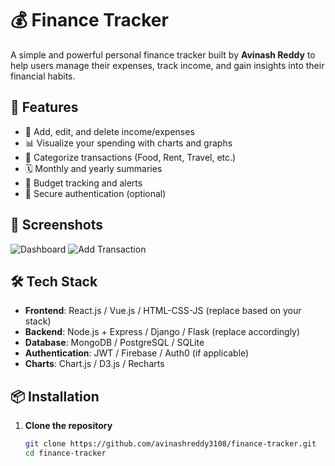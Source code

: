 # 💰 Finance Tracker

A simple and powerful personal finance tracker built by **Avinash Reddy** to help users manage their expenses, track income, and gain insights into their financial habits.

## 🚀 Features

- 🧾 Add, edit, and delete income/expenses
- 📊 Visualize your spending with charts and graphs
- 💼 Categorize transactions (Food, Rent, Travel, etc.)
- 🗓 Monthly and yearly summaries
- 🔔 Budget tracking and alerts
- 🔐 Secure authentication (optional)

## 📸 Screenshots

<!-- Include screenshots if available -->
![Dashboard](screenshots/dashboard.png)
![Add Transaction](screenshots/add-transaction.png)

## 🛠 Tech Stack

- **Frontend**: React.js / Vue.js / HTML-CSS-JS (replace based on your stack)
- **Backend**: Node.js + Express / Django / Flask (replace accordingly)
- **Database**: MongoDB / PostgreSQL / SQLite
- **Authentication**: JWT / Firebase / Auth0 (if applicable)
- **Charts**: Chart.js / D3.js / Recharts

## 📦 Installation

1. **Clone the repository**
   ```bash
   git clone https://github.com/avinashreddy3108/finance-tracker.git
   cd finance-tracker
